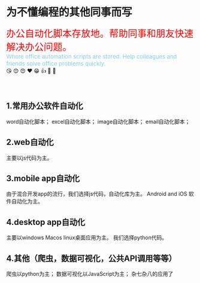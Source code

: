 # 为不懂编程的其他同事而写

<div style="color:red;font-size:25px">办公自动化脚本存放地。帮助同事和朋友快速解决办公问题。</div>
<div style="color:skyblue;font-size:15px">Where office automation scripts are stored. Help colleagues and friends solve office problems quickly.</div>
😘 😊 😍 ❤️ 😁 👍 🥰 🤩
<br>
<br>
<br>

## 1.常用办公软件自动化
word自动化脚本；
excel自动化脚本；
image自动化脚本；
email自动化脚本；
## 2.web自动化
主要以js代码为主。
## 3.mobile app自动化
由于混合开发app的流行，我们选择js代码，自动化库为主。
Android and iOS 软件自动化为主。


## 4.desktop app自动化
主要以windows Macos linux桌面应用为主。
我们选择python代码。

## 4.其他（爬虫，数据可视化，公共API调用等等）
爬虫以python为主；
数据可视化以JavaScript为主；
杂七杂八的应用了



